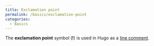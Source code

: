 ```yaml
---
title: Exclamation point
permalink: /basics/exclamation-point
categories: 
  - Basics
---
```


The **exclamation point** symbol (**!**) is used in Hugo as a [line comment](basics/line-comment/).
